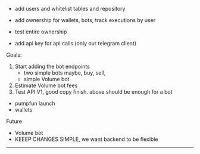 - add users and whitelist tables and repository 
- add ownership for wallets, bots, track executions by user

- test entire ownership

- add api key for api calls (only our telegram client)

Goals:
1. Start adding the bot endpoints
   - two simple bots maybe, buy, sell, 
   - simple Volume bot
2. Estimate Volume bot fees
3. Test API V1, good copy finish. above should be enough for a bot
  -  pumpfun launch
  -  wallets

Future
- Volume bot
- KEEEP CHANGES SIMPLE, we want backend to be flexible
****